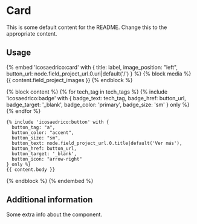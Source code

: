 # Card

This is some default content for the README. Change this to the appropriate
content.

## Usage

{% embed 'icosaedrico:card' with {
  title: label,
  image_position: "left",
  button_url: node.field_project_url.0.uri|default('/')
} %}
 {% block media %}
    {{ content.field_project_images }}
  {% endblock %}

  {% block content %}
    {% for tech_tag in tech_tags %}
      {% include 'icosaedrico:badge' with {
        badge_text: tech_tag,
        badge_href: button_url,
        badge_target: '_blank',
        badge_color: 'primary',
        badge_size: 'sm'
      } only %}
    {% endfor %}

    {% include 'icosaedrico:button' with {
      button_tag: "a",
      button_color: "accent",
      button_size: "sm",
      button_text: node.field_project_url.0.title|default('Ver más'),
      button_href: button_url,
      button_target: '_blank',
      button_icon: "arrow-right"
    } only %}
    {{ content.body }}
  {% endblock %}
{% endembed %}

## Additional information

Some extra info about the component.
